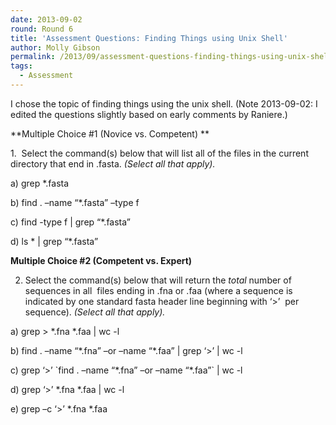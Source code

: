 ```yaml
---
date: 2013-09-02
round: Round 6
title: 'Assessment Questions: Finding Things using Unix Shell'
author: Molly Gibson
permalink: /2013/09/assessment-questions-finding-things-using-unix-shell/
tags:
  - Assessment
---
```

I chose the topic of finding things using the unix shell. (Note 2013-09-02: I edited the questions slightly based on early comments by Raniere.)

**Multiple Choice #1 (Novice vs. Competent) **

1.  Select the command(s) below that will list all of the files in the current directory that end in .fasta. *(Select all that apply).*

a) grep *.fasta

b) find . –name “*.fasta” –type f

c) find -type f | grep &#8220;*.fasta&#8221;

d) ls \* | grep “\*.fasta”

**Multiple Choice #2 (Competent vs. Expert)**

2. Select the command(s) below that will return the *total* number of sequences in all  files ending in .fna or .faa (where a sequence is indicated by one standard fasta header line beginning with ‘>’  per sequence). *(Select all that apply).*

a) grep > \*.fna \*.faa | wc -l

b) find . –name “\*.fna” –or –name “\*.faa” | grep ‘>’ | wc -l

c) grep ‘>’ \`find . –name “\*.fna” –or –name “\*.faa”\` | wc -l

d) grep ‘>’ \*.fna \*.faa | wc -l

e) grep –c ‘>’ \*.fna \*.faa
